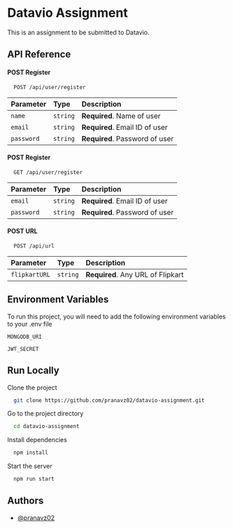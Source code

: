 
# Datavio Assignment

This is an assignment to be submitted to Datavio.


## API Reference

#### POST Register

```http
  POST /api/user/register
```

| Parameter | Type     | Description                |
| :-------- | :------- | :------------------------- |
| `name` | `string` | **Required**. Name of user |
| `email` | `string` | **Required**. Email ID of user |
| `password` | `string` | **Required**. Password of user |



#### POST Register

```http
  GET /api/user/register
```

| Parameter | Type     | Description                       |
| :-------- | :------- | :-------------------------------- |
| `email` | `string` | **Required**. Email ID of user |
| `password` | `string` | **Required**. Password of user |

#### POST URL

```http
  POST /api/url
```

| Parameter | Type     | Description                       |
| :-------- | :------- | :-------------------------------- |
| `flipkartURL` | `string` | **Required**. Any URL of Flipkart |



## Environment Variables

To run this project, you will need to add the following environment variables to your .env file

`MONGODB_URI`

`JWT_SECRET`


## Run Locally

Clone the project

```bash
  git clone https://github.com/pranavz02/datavio-assignment.git
```

Go to the project directory

```bash
  cd datavio-assignment
```

Install dependencies

```bash
  npm install
```

Start the server

```bash
  npm run start
```


## Authors

- [@pranavz02](https://www.github.com/pranavz02)

